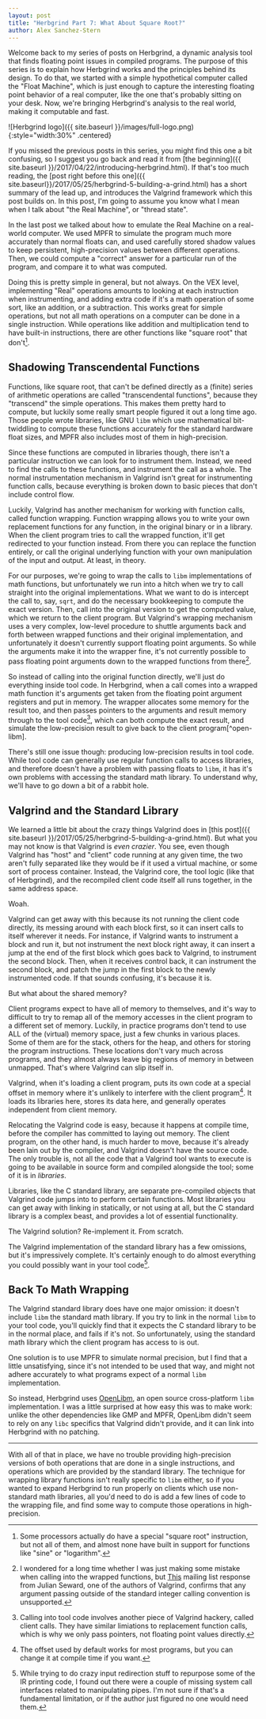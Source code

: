 ```yaml
---
layout: post
title: "Herbgrind Part 7: What About Square Root?"
author: Alex Sanchez-Stern
---
```


Welcome back to my series of posts on Herbgrind, a dynamic analysis
tool that finds floating point issues in compiled programs. The
purpose of this series is to explain how Herbgrind works and the
principles behind its design. To do that, we started with a simple
hypothetical computer called the "Float Machine", which is just enough
to capture the interesting floating point behavior of a real computer,
like the one that's probably sitting on your desk. Now, we're bringing
Herbgrind's analysis to the real world, making it computable and fast.

![Herbgrind logo]({{ site.baseurl }}/images/full-logo.png){:style="width:30%" .centered}

If you missed the previous posts in this series, you might find this
one a bit confusing, so I suggest you go back and read it
from
[the beginning]({{ site.baseurl }}/2017/04/22/introducing-herbgrind.html). If
that's too much reading,
the
[post right before this one]({{ site.baseurl}}/2017/05/25/herbgrind-5-building-a-grind.html) has
a short summary of the lead up, and introduces the Valgrind framework
which this post builds on. In this post, I'm going to assume you know
what I mean when I talk about "the Real Machine", or "thread
state".

In the last post we talked about how to emulate the Real Machine on a
real-world computer. We used MPFR to simulate the program much more
accurately than normal floats can, and used carefully stored shadow
values to keep persistent, high-precision values between different
operations. Then, we could compute a "correct" answer for a particular
run of the program, and compare it to what was computed.

Doing this is pretty simple in general, but not always. On the VEX
level, implementing "Real" operations amounts to looking at each
instruction when instrumenting, and adding extra code if it's a math
operation of some sort, like an addition, or a subtraction. This works
great for simple operations, but not all math operations on a computer
can be done in a single instruction. While operations like addition
and multiplication tend to have built-in instructions, there are other
functions like "square root" that don't[^sqrt-instruction].

[^sqrt-instruction]: Some processors actually do have a special
    "square root" instruction, but not all of them, and almost none
    have built in support for functions like "sine" or "logarithm".

Shadowing Transcendental Functions
------------------------------------

Functions, like square root, that can't be defined directly as a
(finite) series of arithmetic operations are called "transcendental
functions", because they "transcend" the simple operations. This makes
them pretty hard to compute, but luckily some really smart people
figured it out a long time ago. Those people wrote libraries, like GNU
`libm` which use mathematical bit-twiddling to compute these functions
accurately for the standard hardware float sizes, and MPFR also
includes most of them in high-precision.

Since these functions are computed in libraries though, there isn't a
particular instruction we can look for to instrument them. Instead, we
need to find the calls to these functions, and instrument the call as
a whole. The normal instrumentation mechanism in Valgrind isn't great
for instrumenting function calls, because everything is broken down to
basic pieces that don't include control flow.

Luckily, Valgrind has another mechanism for working with function
calls, called function wrapping. Function wrapping allows you to write
your own replacement functions for any function, in the original
binary or in a library. When the client program tries to call the
wrapped function, it'll get redirected to your function instead. From
there you can replace the function entirely, or call the original
underlying function with your own manipulation of the input and
output. At least, in theory.

For our purposes, we're going to wrap the calls to `libm`
implementations of math functions, but unfortunately we run into a
hitch when we try to call straight into the original
implementations. What we want to do is intercept the call to, say,
`sqrt`, and do the necessary bookkeeping to compute the exact
version. Then, call into the original version to get the computed
value, which we return to the client program. But Valgrind's wrapping
mechanism uses a very complex, low-level procedure to shuttle
arguments back and forth between wrapped functions and their original
implementation, and unfortunately it doesn't currently support
floating point arguments. So while the arguments make it into the
wrapper fine, it's not currently possible to pass floating point
arguments down to the wrapped functions from there[^float-wrappers].

[^float-wrappers]: I wondered for a long time whether I was just
    making some mistake when calling into the wrapped functions,
    but
    [This](https://sourceforge.net/p/valgrind/mailman/message/22854595/) mailing
    list response from Julian Seward, one of the authors of Valgrind,
    confirms that any argument passing outside of the standard integer
    calling convention is unsupported.

So instead of calling into the original function directly, we'll just
do everything inside tool code. In Herbgrind, when a call comes into a
wrapped math function it's arguments get taken from the floating point
argument registers and put in memory. The wrapper allocates some
memory for the result too, and then passes pointers to the arguments
and result memory through to the tool code[^client-calls], which can
both compute the exact result, and simulate the low-precision result
to give back to the client program[^open-libm].

[^client-calls]: Calling into tool code involves another piece of
    Valgrind hackery, called client calls. They have similar
    limiations to replacement function calls, which is why we only
    pass pointers, not floating point values directly.

There's still one issue though: producing low-precision results in
tool code. While tool code can generally use regular function calls to
access libraries, and therefore doesn't have a problem with passing
floats to `libm`, it has it's own problems with accessing the standard
math library. To understand why, we'll have to go down a bit of a
rabbit hole.

Valgrind and the Standard Library
---------------------------------

We learned a little bit about the crazy things Valgrind does
in
[this post]({{ site.baseurl }}/2017/05/25/herbgrind-5-building-a-grind.html). But
what you may not know is that Valgrind is *even crazier*. You see,
even though Valgrind has "host" and "client" code running at any given
time, the two aren't fully separated like they would be if it used a
virtual machine, or some sort of process container. Instead, the
Valgrind core, the tool logic (like that of Herbgrind), and the
recompiled client code itself all runs together, in the same address
space.

Woah.

Valgrind can get away with this because its not running the client
code directly, its messing around with each block first, so it can
insert calls to itself wherever it needs. For instance, if Valgrind
wants to instrument a block and run it, but not instrument the next
block right away, it can insert a jump at the end of the first block
which goes back to Valgrind, to instrument the second block. Then,
when it receives control back, it can instrument the second block, and
patch the jump in the first block to the newly instrumented code. If
that sounds confusing, it's because it is.

But what about the shared memory?

Client programs expect to have all of memory to themselves, and it's
way to difficult to try to remap all of the memory accesses in the
client program to a different set of memory. Luckily, in practice
programs don't tend to use ALL of the (virtual) memory space, just a
few chunks in various places. Some of them are for the stack, others
for the heap, and others for storing the program instructions. These
locations don't vary much across programs, and they almost always
leave big regions of memory in between unmapped. That's where Valgrind
can slip itself in.

Valgrind, when it's loading a client program, puts its own code at a
special offset in memory where it's unlikely to interfere with the
client program[^valgrind-location]. It loads its libraries here,
stores its data here, and generally operates independent from client
memory.

[^valgrind-location]: The offset used by default works for most
    programs, but you can change it at compile time if you want.

Relocating the Valgrind code is easy, because it happens at compile
time, before the compiler has committed to laying out memory. The
client program, on the other hand, is much harder to move, because
it's already been lain out by the compiler, and Valgrind doesn't have
the source code. The only trouble is, not all the code that a Valgrind
tool wants to execute is going to be available in source form and
compiled alongside the tool; some of it is in *libraries*.

Libraries, like the C standard library, are separate pre-compiled
objects that Valgrind code jumps into to perform certain
functions. Most libraries you can get away with linking in statically,
or not using at all, but the C standard library is a complex beast,
and provides a lot of essential functionality.

The Valgrind solution? Re-implement it. From scratch.

The Valgrind implementation of the standard library has a few
omissions, but it's impressively complete. It's certainly enough to do
almost everything you could possibly want in your tool
code[^valgrind-std-limitations].

[^valgrind-std-limitations]: While trying to do crazy input
    redirection stuff to repurpose some of the IR printing code, I
    found out there were a couple of missing system call interfaces
    related to manipulating pipes. I'm not sure if that's a
    fundamental limitation, or if the author just figured no one would
    need them.


Back To Math Wrapping
-------------------------

The Valgrind standard library does have one major omission: it
doesn't include `libm` the standard math library. If you try to link
in the normal `libm` to your tool code, you'll quickly find that it
expects the C standard library to be in the normal place, and fails if
it's not. So unfortunately, using the standard math library which the
client program has access to is out.

One solution is to use MPFR to simulate normal precision, but I find
that a little unsatisfying, since it's not intended to be used that
way, and might not adhere accurately to what programs expect of a
normal `libm` implementation.

So instead, Herbgrind uses [OpenLibm](http://openlibm.org/), an open
source cross-platform `libm` implementation. I was a little surprised
at how easy this was to make work: unlike the other dependencies like
GMP and MPFR, OpenLibm didn't seem to rely on any `libc` specifics
that Valgrind didn't provide, and it can link into Herbgrind with no
patching.

---------------------------------

With all of that in place, we have no trouble providing high-precision
versions of both operations that are done in a single instructions,
and operations which are provided by the standard library. The
technique for wrapping library functions isn't really specific to
`libm` either, so if you wanted to expand Herbgrind to run properly on
clients which use non-standard math libraries, all you'd need to do is
add a few lines of code to the wrapping file, and find some way to
compute those operations in high-precision.
